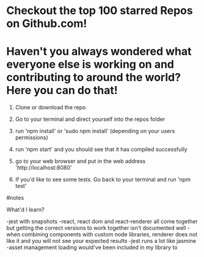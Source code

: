 # Checkout the top 100 starred Repos on Github.com! 
# Haven't you always wondered what everyone else is working on and contributing to around the world? Here you can do that! 

1. Clone or download the repo

2. Go to your terminal and direct yourself into the repos folder

3. run 'npm install' or 'sudo npm install' (depending on your users permissions)

4. run 'npm start' and you should see that it has compiled successfully 

5. go to your web browser and put in the web address 'http://localhost:8080'

6. If you'd like to see some tests. Go back to your terminal and run 'npm test'


#notes 

What'd I learn? 

-jest with snapshots 
-react, react dom and react-renderer all come together but getting the correct versions to work together isn't documented well
-when combining components with custom node libraries, renderer does not like it and you will not see your expected results 
-jest runs a lot like jasmine
-asset management loading would've been included in my library to 
